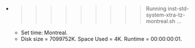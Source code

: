 * >>>>>>>>> Running inst-std-system-xtra-tz-montreal.sh ...
  * Set time: Montreal.
  * Disk size = 7099752K. Space Used = 4K. Runtime = 00:00:00:01.
